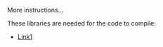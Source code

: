 More instructions...

These libraries are needed for the code to compile:
* <a href="www.google.com">Link1</a>